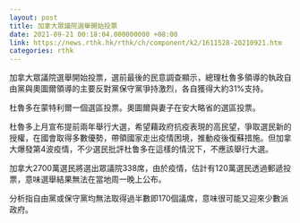 ```yaml
---
layout: post
title: 加拿大眾議院選舉開始投票
date: 2021-09-21 00:18:04.000000000 +08:00
link: https://news.rthk.hk/rthk/ch/component/k2/1611528-20210921.htm
categories: rthk
---
```


加拿大眾議院選舉開始投票，選前最後的民意調查顯示，總理杜魯多領導的執政自由黨與奧圖爾領導的主要反對黨保守黨爭持激烈，各自獲得大約31%支持。

杜魯多在蒙特利爾一個選區投票。奧圖爾與妻子在安大略省的選區投票。

杜魯多上月宣布提前兩年舉行大選，希望藉政府抗疫表現的高民望，爭取選民新的授權，在國會取得多數優勢，帶領國家走出疫情困境，推動疫後復蘇措施。但加拿大爆發第4波疫情，不少選民批評杜鲁多在這樣的情況下，不應該舉行大選。

加拿大2700萬選民將選出眾議院338席，由於疫情，估計有120萬選民透過郵遞投票，意味選舉結果無法在當地周一晚上公布。

分析指自由黨或保守黨均無法取得過半數即170個議席，意味很可能又迎來少數派政府。
